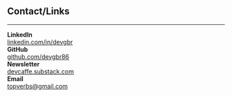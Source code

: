 ## Contact/Links 
---  

**LinkedIn**         
[linkedin.com/in/devgbr](https://www.linkedin.com/in/devgbr/)            
**GitHub**      
[github.com/devgbr86](https://github.com/devgbr86)            
**Newsletter**       
[devcaffe.substack.com](https://devcaffe.substack.com)            
**Email**            
topverbs@gmail.com   